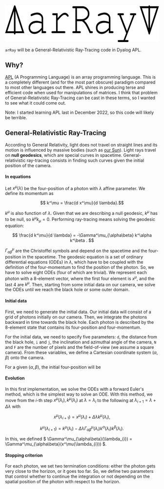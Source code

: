 <p align="center">
<img src="https://github.com/Sbozzolo/arRay/raw/main/logo.png" height="120">
</p>

`arRay` will be a General-Relativistic Ray-Tracing code in Dyalog APL.

## Why?

[APL](https://en.wikipedia.org/wiki/APL_(programming_language)) (A Programming
Language) is an array programming language. This is a completely different (and
for the most part obscure) paradigm compared to most other languages out there.
APL shines in producing terse and efficient code when used for manipulations of
matrices. I think that problem of General-Relativistic Ray-Tracing can be cast
in these terms, so I wanted to see what it could come out.

Note: I started learning APL last in December 2022, so this code will likely be
terrible.

## General-Relativistic Ray-Tracing

According to General Relativity, light does not travel on straight lines and its
motion is influenced by massive bodies (such as [our
Sun](https://en.wikipedia.org/wiki/Solar_eclipse_of_May_29,_1919)). Light rays
travel on __null geodesics__, which are special curves in spacetime.
General-relativistic ray-tracing consists in finding such curves given the
initial position of the camera.

#### In equations

Let $x^\mu(\lambda)$ be the four-position of a photon with $\lambda$ affine
parameter. We define its momentum as

$$ k^\mu = \frac{d x^\mu}{d \lambda}.$$

$k^\mu$ is also function of $\lambda$. Given that we are describing a null
geodesic, $k^\mu$ has to be null, so $k^\mu k_\mu = 0$. Performing ray-tracing
means solving the geodesic equation:

$$ \frac{d k^\mu}{d \lambda} = -\Gamma^\mu_{\alpha\beta} k^\alpha k^\beta . $$

$\Gamma^\mu_{\alpha\beta}$ are the Christoffel symbols and depend on the
spacetime and the four-position in the spacetime. The geodesic equation is a set
of ordinary differential equations (ODEs) in $\lambda$, which have to be coupled
with the definition of the four-momentum to find the position of the photon. So,
we have to solve eight ODEs (four of which are trivial). We represent each
photon with a 8-element vector, where the first four element is $x^\mu$, and the
last 4 are $k^\mu$. Then, starting from some initial data on our camera, we
solve the ODEs until we reach the black hole or some outer domain.

#### Initial data

First, we need to generate the initial data. Our initial data will consist of a
grid of photons initially on our camera. Then, we integrate the photons backward
in time towards the black hole. Each photon is described by the 8-element state
that contains its four-position and four-momentum.

For the initial data, we need to specify five parameters: `d`, the distance from
the black hole, `i` and `j`, the inclination and azimuthal angle of the camera,
`N` and `F` are the number of pixels and the field-of-view (we assume a square
camera). From these variables, we define a Cartesian coordinate system $(\alpha,
\beta)$ onto the camera.

For a given $(\alpha, \beta)$, the initial four-position will be


#### Evolution

In this first implementation, we solve the ODEs with a forward Euler's method,
which is the simplest way to solve an ODE. With this method, we move from the
$i$-th step $x^\mu(\lambda_i), k^\mu(\lambda_i)$ at $\lambda = \lambda_i$ to the
following at $\lambda_{i+1} = \lambda + \Delta \lambda$ with

$$ x^\mu(\lambda_{i + 1}) = x^\mu(\lambda_{i}) + \Delta \lambda k^\mu(\lambda_{i}), $$

$$ k^\mu(\lambda_{i + 1}) = k^\mu(\lambda_{i}) -\Delta \lambda \Gamma^\mu_{\alpha\beta}(\lambda_{i}) k^\alpha(\lambda_{i}) k^\beta(\lambda_{i}). $$

In this, we defined $ \Gamma^\mu_{\alpha\beta}(\lambda_{i}) =  \Gamma^\mu_{\alpha\beta}(x^\mu(\lambda_{i})) $.

#### Stopping criterion

For each photon, we set two termination conditions: either the photon gets very
close to the horizon, or it goes too far. So, we define two parameters that
control whether to continue the integration or not depending on the spatial
position of the photon with respect to the horizon.
